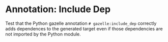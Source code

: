 # Annotation: Include Dep

Test that the Python gazelle annotation `# gazelle:include_dep` correctly adds dependences
to the generated target even if those dependencies are not imported by the Python module.
